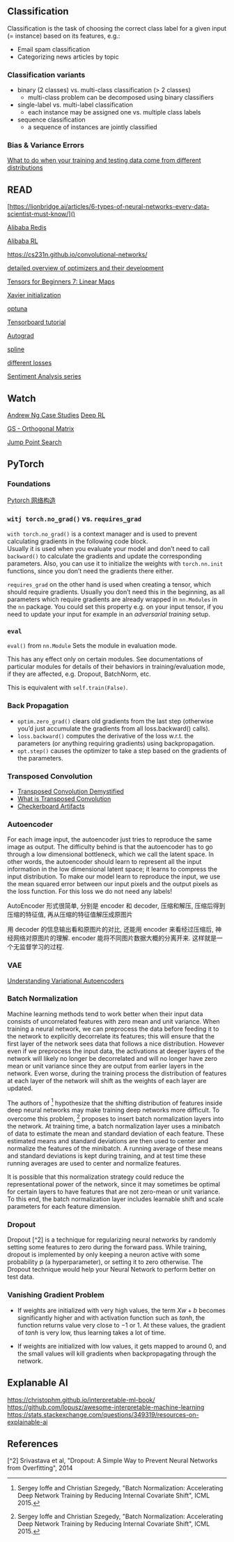 ## Classification

Classification is the task of choosing the correct class label for a given input (= instance) based on its features, e.g.:

- Email spam classification
- Categorizing news articles by topic

### Classification variants

- binary (2 classes) vs. multi-class classification (> 2 classes)
  - multi-class problem can be decomposed using binary classifiers
- single-label vs. multi-label classification
  - each instance may be assigned one vs. multiple class labels
- sequence classification
  - a sequence of instances are jointly classified

### Bias & Variance Errors

[What to do when your training and testing data come from different distributions](https://www.kdnuggets.com/2019/01/when-your-training-testing-data-different-distributions.html)

## READ

[https://lionbridge.ai/articles/6-types-of-neural-networks-every-data-scientist-must-know/]()

[Alibaba Redis](https://developer.aliyun.com/learning/course/15/detail/39)

[Alibaba RL](https://tianchi.aliyun.com/specials/promotion/aicamprl?spm=5176.14154004.J_1266466330.4.31fe5699pG0gvu)

https://cs231n.github.io/convolutional-networks/

[detailed overview of optimizers and their development](https://ruder.io/optimizing-gradient-descent)

[Tensors for Beginners 7: Linear Maps](https://youtu.be/dtvM-CzNe50)

[Xavier initialization](https://www.deeplearning.ai/ai-notes/initialization)

[optuna](https://optuna.readthedocs.io/en/stable/tutorial/index.html)

[Tensorboard tutorial](https://pytorch.org/tutorials/intermediate/tensorboard_tutorial.html)

[Autograd](https://pytorch.org/tutorials/beginner/blitz/autograd_tutorial.html)

[spline](https://www.analyticsvidhya.com/blog/2018/03/introduction-regression-splines-python-codes)

[different losses](https://heartbeat.fritz.ai/5-regression-loss-functions-all-machine-learners-should-know-4fb140e9d4b0)

[Sentiment Analysis series](https://github.com/bentrevett/pytorch-sentiment-analysis)

## Watch

[Andrew Ng Case Studies](https://youtu.be/xxHkbWMILjI)
[Deep RL](https://youtu.be/lvoHnicueoE)

[GS - Orthogonal Matrix](https://youtu.be/0MtwqhIwdrI?t=548)

[Jump Point Search](https://www.youtube.com/watch?v=NmM4pv8uQwI)

## PyTorch

### Foundations

[Pytorch 网络构造](https://zhuanlan.zhihu.com/p/53927068)

### `witj torch.no_grad()` vs. `requires_grad`

`with torch.no_grad()` is a context manager and is used to prevent calculating gradients in the following code block.  
Usually it is used when you evaluate your model and don’t need to call `backward()` to calculate the gradients and update the corresponding parameters. Also, you can use it to initialize the weights with `torch.nn.init` functions, since you don’t need the gradients there either.

`requires_grad` on the other hand is used when creating a tensor, which should require gradients. Usually you don’t need this in the beginning, as all parameters which require gradients are already wrapped in `nn.Modules` in the `nn` package. You could set this property e.g. on your input tensor, if you need to update your input for example in an _adversarial training_ setup.

### `eval`

`eval()` from `nn.Module`
Sets the module in evaluation mode.

This has any effect only on certain modules. See documentations of particular modules for details of their behaviors in training/evaluation mode, if they are affected, e.g. Dropout, BatchNorm, etc.

This is equivalent with `self.train(False)`.

### Back Propagation

- `optim.zero_grad()` clears old gradients from the last step (otherwise you’d just accumulate the gradients from all loss.backward() calls).
- `loss.backward()` computes the derivative of the loss w.r.t. the parameters (or anything requiring gradients) using backpropagation.
- `opt.step()` causes the optimizer to take a step based on the gradients of the parameters.

### Transposed Convolution

- [Transposed Convolution Demystified](https://towardsdatascience.com/transposed-convolution-demystified-84ca81b4baba)
- [What is Transposed Convolution](https://towardsdatascience.com/what-is-transposed-convolutional-layer-40e5e6e31c11)
- [Checkerboard Artifacts](https://distill.pub/2016/deconv-checkerboard/)

### Autoencoder

For each image input, the autoencoder just tries to reproduce the same image as output. The difficulty behind is that the autoencoder has to go through a low dimensional bottleneck, which we call the latent space. In other words, the autoencoder should learn to represent all the input information in the low dimensional latent space; it learns to compress the input distribution. To make our model learn to reproduce the input, we use the mean squared error between our input pixels and the output pixels as the loss function. For this loss we do not need any labels!

AutoEncoder 形式很简单, 分别是 encoder 和 decoder, 压缩和解压, 压缩后得到压缩的特征值, 再从压缩的特征值解压成原图片

用 decoder 的信息输出看和原图片的对比,
还能用 encoder 来看经过压缩后, 神经网络对原图片的理解. encoder 能将不同图片数据大概的分离开来.
这样就是一个无监督学习的过程.

### VAE

[Understanding Variational Autoencoders](https://towardsdatascience.com/understanding-variational-autoencoders-vaes-f70510919f73)

### Batch Normalization

Machine learning methods tend to work better when their input data consists of uncorrelated features with zero mean and unit variance. When training a neural network, we can preprocess the data before feeding it to the network to explicitly decorrelate its features; this will ensure that the first layer of the network sees data that follows a nice distribution. However even if we preprocess the input data, the activations at deeper layers of the network will likely no longer be decorrelated and will no longer have zero mean or unit variance since they are output from earlier layers in the network. Even worse, during the training process the distribution of features at each layer of the network will shift as the weights of each layer are updated.

The authors of [^1] hypothesize that the shifting distribution of features inside deep neural networks may make training deep networks more difficult. To overcome this problem, [^1] proposes to insert batch normalization layers into the network. At training time, a batch normalization layer uses a minibatch of data to estimate the mean and standard deviation of each feature. These estimated means and standard deviations are then used to center and normalize the features of the minibatch. A running average of these means and standard deviations is kept during training, and at test time these running averages are used to center and normalize features.

It is possible that this normalization strategy could reduce the representational power of the network, since it may sometimes be optimal for certain layers to have features that are not zero-mean or unit variance. To this end, the batch normalization layer includes learnable shift and scale parameters for each feature dimension.

### Dropout

Dropout [^2] is a technique for regularizing neural networks by randomly setting some features to zero during the forward pass. While training, dropout is implemented by only keeping a neuron active with some probability p (a hyperparameter), or setting it to zero otherwise. The Dropout technique would help your Neural Network to perform better on test data.

### Vanishing Gradient Problem

- If weights are initialized with very high values, the term $Xw+b$ becomes significantly higher and with activation function such as $tanh$, the function returns value very close to $-1$ or $1$. At these values, the gradient of $tanh$ is very low, thus learning takes a lot of time.

- If weights are initialized with low values, it gets mapped to around 0, and the small values will kill gradients when backpropagating through the network.

## Explanable AI

https://christophm.github.io/interpretable-ml-book/
https://github.com/lopusz/awesome-interpretable-machine-learning
https://stats.stackexchange.com/questions/349319/resources-on-explainable-ai

## References

[^1]: Sergey Ioffe and Christian Szegedy, "Batch Normalization: Accelerating Deep Network Training by Reducing Internal Covariate Shift", ICML 2015.

[^2] Srivastava et al, "Dropout: A Simple Way to Prevent Neural Networks from Overfitting", 2014

